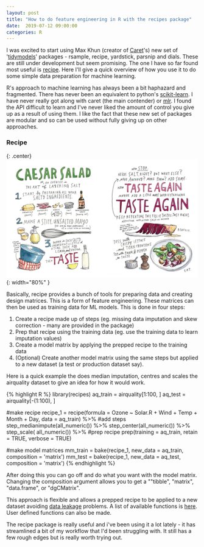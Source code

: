 ```yaml
---
layout: post
title: "How to do feature engineering in R with the recipes package"
date:  2019-07-12 09:00:00
categories: R
---
```


I was excited to start using Max Khun (creator of [Caret](https://topepo.github.io/caret/)'s) new set of '[tidymodels](https://github.com/tidymodels)' packages - rsample, recipe, yardstick, parsnip and dials. These are still under development but seem promising. The one I have so far found most useful is [recipe](https://tidymodels.github.io/recipes/). Here I'll give a quick overview of how you use it to do some simple data preparation for machine learning.

R's approach to machine learning has always been a bit haphazard and fragmented. There has never been an equivalent to python's [scikit-learn](https://scikit-learn.org). I have never really got along with caret (the main contender) or [mlr](https://mlr.mlr-org.com/). I found the API difficult to learn and I've never liked the amount of control you give up as a result of using them. I like the fact that these new set of packages are modular and so can be used without fully giving up on other approaches.

### Recipe

{: .center}
![image from the excellent book salt fat acid heat](/assets/images/salt-fat-acid-heat.jpg){: width="80%" }

Basically, recipe provides a bunch of tools for preparing data and creating design matrices. This is a form of feature engineering. These matrices can then be used as training data for ML models. This is done in four steps:

1. Create a recipe made up of steps (eg. missing data imputation and skew correction - many are provided in the package)
2. Prep that recipe using the training data (eg. use the training data to learn imputation values)
3. Create a model matrix by applying the prepped recipe to the training data
4. (Optional) Create another model matrix using the same steps but applied to a new dataset (a test or production dataset say).

Here is a quick example the does median imputation, centres and scales the airquality dataset to give an idea for how it would work.

{% highlight R %}
library(recipes)
aq_train = airquality[1:100, ]
aq_test = airquality[-(1:100), ]

#make recipe
recipe_1 = recipe(formula = Ozone ~ Solar.R + Wind + Temp + Month + Day,
                  data = aq_train) %>%
  #add steps
  step_medianimpute(all_numeric()) %>%
  step_center(all_numeric())  %>%
  step_scale( all_numeric())  %>%
  #prep recipe
  prep(training = aq_train, retain = TRUE,  verbose = TRUE)

#make model matrices
mm_train = bake(recipe_1, new_data = aq_train, composition = 'matrix')
mm_test = bake(recipe_1, new_data = aq_test, composition = 'matrix')
{% endhighlight %}

After doing this you can go off and do what you want with the model matrix. Changing the composition argument allows you to get a ""tibble", "matrix", "data.frame", or "dgCMatrix".

This approach is flexible and allows a prepped recipe to be applied to a new dataset avoiding [data leakage](https://medium.com/@ODSC/how-to-fix-data-leakage-your-models-greatest-enemy-e34fa26abac5) problems. A list of available functions is [here](https://tidymodels.github.io/recipes/reference/index.html#section-basic-functions). User defined functions can also be made.

The recipe package is really useful and i've been using it a lot lately - it has streamlined a bit of my workflow that I'd been struggling with. It still has a few rough edges but is really worth trying out.
